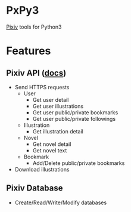 # PxPy3
[Pixiv](https://www.pixiv.net/en/) tools for Python3

# Features
## Pixiv API ([docs](./docs/pixiv_api.md))
- Send HTTPS requests
  - User
    - Get user detail
    - Get user illustrations
    - Get user public/private bookmarks
    - Get user public/private followings
  - Illustration
    - Get illustration detail
  - Novel
    - Get novel detail
    - Get novel text
  - Bookmark
    - Add/Delete public/private bookmarks
- Download illustrations

## Pixiv Database
- Create/Read/Write/Modify databases
